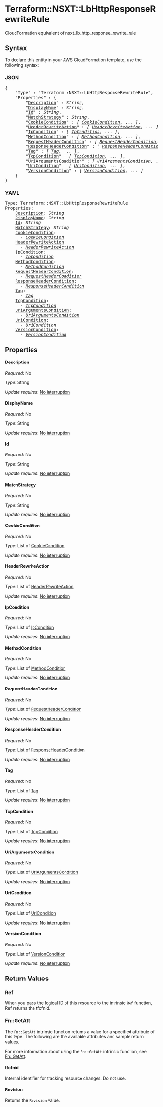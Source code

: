 # Terraform::NSXT::LbHttpResponseRewriteRule

CloudFormation equivalent of nsxt_lb_http_response_rewrite_rule

## Syntax

To declare this entity in your AWS CloudFormation template, use the following syntax:

### JSON

<pre>
{
    "Type" : "Terraform::NSXT::LbHttpResponseRewriteRule",
    "Properties" : {
        "<a href="#description" title="Description">Description</a>" : <i>String</i>,
        "<a href="#displayname" title="DisplayName">DisplayName</a>" : <i>String</i>,
        "<a href="#id" title="Id">Id</a>" : <i>String</i>,
        "<a href="#matchstrategy" title="MatchStrategy">MatchStrategy</a>" : <i>String</i>,
        "<a href="#cookiecondition" title="CookieCondition">CookieCondition</a>" : <i>[ <a href="cookiecondition.md">CookieCondition</a>, ... ]</i>,
        "<a href="#headerrewriteaction" title="HeaderRewriteAction">HeaderRewriteAction</a>" : <i>[ <a href="headerrewriteaction.md">HeaderRewriteAction</a>, ... ]</i>,
        "<a href="#ipcondition" title="IpCondition">IpCondition</a>" : <i>[ <a href="ipcondition.md">IpCondition</a>, ... ]</i>,
        "<a href="#methodcondition" title="MethodCondition">MethodCondition</a>" : <i>[ <a href="methodcondition.md">MethodCondition</a>, ... ]</i>,
        "<a href="#requestheadercondition" title="RequestHeaderCondition">RequestHeaderCondition</a>" : <i>[ <a href="requestheadercondition.md">RequestHeaderCondition</a>, ... ]</i>,
        "<a href="#responseheadercondition" title="ResponseHeaderCondition">ResponseHeaderCondition</a>" : <i>[ <a href="responseheadercondition.md">ResponseHeaderCondition</a>, ... ]</i>,
        "<a href="#tag" title="Tag">Tag</a>" : <i>[ <a href="tag.md">Tag</a>, ... ]</i>,
        "<a href="#tcpcondition" title="TcpCondition">TcpCondition</a>" : <i>[ <a href="tcpcondition.md">TcpCondition</a>, ... ]</i>,
        "<a href="#uriargumentscondition" title="UriArgumentsCondition">UriArgumentsCondition</a>" : <i>[ <a href="uriargumentscondition.md">UriArgumentsCondition</a>, ... ]</i>,
        "<a href="#uricondition" title="UriCondition">UriCondition</a>" : <i>[ <a href="uricondition.md">UriCondition</a>, ... ]</i>,
        "<a href="#versioncondition" title="VersionCondition">VersionCondition</a>" : <i>[ <a href="versioncondition.md">VersionCondition</a>, ... ]</i>
    }
}
</pre>

### YAML

<pre>
Type: Terraform::NSXT::LbHttpResponseRewriteRule
Properties:
    <a href="#description" title="Description">Description</a>: <i>String</i>
    <a href="#displayname" title="DisplayName">DisplayName</a>: <i>String</i>
    <a href="#id" title="Id">Id</a>: <i>String</i>
    <a href="#matchstrategy" title="MatchStrategy">MatchStrategy</a>: <i>String</i>
    <a href="#cookiecondition" title="CookieCondition">CookieCondition</a>: <i>
      - <a href="cookiecondition.md">CookieCondition</a></i>
    <a href="#headerrewriteaction" title="HeaderRewriteAction">HeaderRewriteAction</a>: <i>
      - <a href="headerrewriteaction.md">HeaderRewriteAction</a></i>
    <a href="#ipcondition" title="IpCondition">IpCondition</a>: <i>
      - <a href="ipcondition.md">IpCondition</a></i>
    <a href="#methodcondition" title="MethodCondition">MethodCondition</a>: <i>
      - <a href="methodcondition.md">MethodCondition</a></i>
    <a href="#requestheadercondition" title="RequestHeaderCondition">RequestHeaderCondition</a>: <i>
      - <a href="requestheadercondition.md">RequestHeaderCondition</a></i>
    <a href="#responseheadercondition" title="ResponseHeaderCondition">ResponseHeaderCondition</a>: <i>
      - <a href="responseheadercondition.md">ResponseHeaderCondition</a></i>
    <a href="#tag" title="Tag">Tag</a>: <i>
      - <a href="tag.md">Tag</a></i>
    <a href="#tcpcondition" title="TcpCondition">TcpCondition</a>: <i>
      - <a href="tcpcondition.md">TcpCondition</a></i>
    <a href="#uriargumentscondition" title="UriArgumentsCondition">UriArgumentsCondition</a>: <i>
      - <a href="uriargumentscondition.md">UriArgumentsCondition</a></i>
    <a href="#uricondition" title="UriCondition">UriCondition</a>: <i>
      - <a href="uricondition.md">UriCondition</a></i>
    <a href="#versioncondition" title="VersionCondition">VersionCondition</a>: <i>
      - <a href="versioncondition.md">VersionCondition</a></i>
</pre>

## Properties

#### Description

_Required_: No

_Type_: String

_Update requires_: [No interruption](https://docs.aws.amazon.com/AWSCloudFormation/latest/UserGuide/using-cfn-updating-stacks-update-behaviors.html#update-no-interrupt)

#### DisplayName

_Required_: No

_Type_: String

_Update requires_: [No interruption](https://docs.aws.amazon.com/AWSCloudFormation/latest/UserGuide/using-cfn-updating-stacks-update-behaviors.html#update-no-interrupt)

#### Id

_Required_: No

_Type_: String

_Update requires_: [No interruption](https://docs.aws.amazon.com/AWSCloudFormation/latest/UserGuide/using-cfn-updating-stacks-update-behaviors.html#update-no-interrupt)

#### MatchStrategy

_Required_: No

_Type_: String

_Update requires_: [No interruption](https://docs.aws.amazon.com/AWSCloudFormation/latest/UserGuide/using-cfn-updating-stacks-update-behaviors.html#update-no-interrupt)

#### CookieCondition

_Required_: No

_Type_: List of <a href="cookiecondition.md">CookieCondition</a>

_Update requires_: [No interruption](https://docs.aws.amazon.com/AWSCloudFormation/latest/UserGuide/using-cfn-updating-stacks-update-behaviors.html#update-no-interrupt)

#### HeaderRewriteAction

_Required_: No

_Type_: List of <a href="headerrewriteaction.md">HeaderRewriteAction</a>

_Update requires_: [No interruption](https://docs.aws.amazon.com/AWSCloudFormation/latest/UserGuide/using-cfn-updating-stacks-update-behaviors.html#update-no-interrupt)

#### IpCondition

_Required_: No

_Type_: List of <a href="ipcondition.md">IpCondition</a>

_Update requires_: [No interruption](https://docs.aws.amazon.com/AWSCloudFormation/latest/UserGuide/using-cfn-updating-stacks-update-behaviors.html#update-no-interrupt)

#### MethodCondition

_Required_: No

_Type_: List of <a href="methodcondition.md">MethodCondition</a>

_Update requires_: [No interruption](https://docs.aws.amazon.com/AWSCloudFormation/latest/UserGuide/using-cfn-updating-stacks-update-behaviors.html#update-no-interrupt)

#### RequestHeaderCondition

_Required_: No

_Type_: List of <a href="requestheadercondition.md">RequestHeaderCondition</a>

_Update requires_: [No interruption](https://docs.aws.amazon.com/AWSCloudFormation/latest/UserGuide/using-cfn-updating-stacks-update-behaviors.html#update-no-interrupt)

#### ResponseHeaderCondition

_Required_: No

_Type_: List of <a href="responseheadercondition.md">ResponseHeaderCondition</a>

_Update requires_: [No interruption](https://docs.aws.amazon.com/AWSCloudFormation/latest/UserGuide/using-cfn-updating-stacks-update-behaviors.html#update-no-interrupt)

#### Tag

_Required_: No

_Type_: List of <a href="tag.md">Tag</a>

_Update requires_: [No interruption](https://docs.aws.amazon.com/AWSCloudFormation/latest/UserGuide/using-cfn-updating-stacks-update-behaviors.html#update-no-interrupt)

#### TcpCondition

_Required_: No

_Type_: List of <a href="tcpcondition.md">TcpCondition</a>

_Update requires_: [No interruption](https://docs.aws.amazon.com/AWSCloudFormation/latest/UserGuide/using-cfn-updating-stacks-update-behaviors.html#update-no-interrupt)

#### UriArgumentsCondition

_Required_: No

_Type_: List of <a href="uriargumentscondition.md">UriArgumentsCondition</a>

_Update requires_: [No interruption](https://docs.aws.amazon.com/AWSCloudFormation/latest/UserGuide/using-cfn-updating-stacks-update-behaviors.html#update-no-interrupt)

#### UriCondition

_Required_: No

_Type_: List of <a href="uricondition.md">UriCondition</a>

_Update requires_: [No interruption](https://docs.aws.amazon.com/AWSCloudFormation/latest/UserGuide/using-cfn-updating-stacks-update-behaviors.html#update-no-interrupt)

#### VersionCondition

_Required_: No

_Type_: List of <a href="versioncondition.md">VersionCondition</a>

_Update requires_: [No interruption](https://docs.aws.amazon.com/AWSCloudFormation/latest/UserGuide/using-cfn-updating-stacks-update-behaviors.html#update-no-interrupt)

## Return Values

### Ref

When you pass the logical ID of this resource to the intrinsic `Ref` function, Ref returns the tfcfnid.

### Fn::GetAtt

The `Fn::GetAtt` intrinsic function returns a value for a specified attribute of this type. The following are the available attributes and sample return values.

For more information about using the `Fn::GetAtt` intrinsic function, see [Fn::GetAtt](https://docs.aws.amazon.com/AWSCloudFormation/latest/UserGuide/intrinsic-function-reference-getatt.html).

#### tfcfnid

Internal identifier for tracking resource changes. Do not use.

#### Revision

Returns the <code>Revision</code> value.

